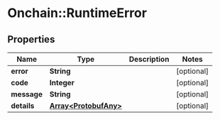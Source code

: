 # Onchain::RuntimeError

## Properties
Name | Type | Description | Notes
------------ | ------------- | ------------- | -------------
**error** | **String** |  | [optional] 
**code** | **Integer** |  | [optional] 
**message** | **String** |  | [optional] 
**details** | [**Array&lt;ProtobufAny&gt;**](ProtobufAny.md) |  | [optional] 


